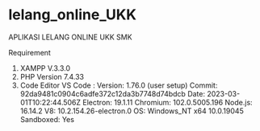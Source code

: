# lelang_online_UKK

APLIKASI LELANG ONLINE UKK SMK

Requirement
1. XAMPP V.3.3.0
2. PHP Version 7.4.33
3. Code Editor
    VS Code : Version: 1.76.0 (user setup)
    Commit: 92da9481c0904c6adfe372c12da3b7748d74bdcb
    Date: 2023-03-01T10:22:44.506Z
    Electron: 19.1.11
    Chromium: 102.0.5005.196
    Node.js: 16.14.2
    V8: 10.2.154.26-electron.0
    OS: Windows_NT x64 10.0.19045
    Sandboxed: Yes

